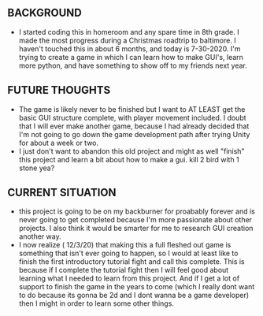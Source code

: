 ## BACKGROUND
- I started coding this in homeroom and any spare time in 8th grade. I made the most progress during a Christmas roadtrip to baltimore. I haven't touched this in about
6 months, and today is 7-30-2020. I'm trying to create a game in which I can learn how to make GUI's, learn more python, and have something to show off to my friends 
next year.
## FUTURE THOUGHTS
- The game is likely never to be finished but I want to AT LEAST get the basic GUI structure complete, with player movement included.
I doubt that I will ever make another game, because I had already decided that I'm not going to go down the game development path after trying Unity for about a week or
two.
- I just don't want to abandon this old project and might as well "finish" this project and learn a bit about how to make a gui. kill 2 bird with 1 stone yea?

## CURRENT SITUATION
- this project is going to be on my backburner for proabably forever and is never going to get completed because I'm more passionate about other projects. I also think it 
would be smarter for me to research GUI creation another way.
- I now realize ( 12/3/20) that making this a full fleshed out game is something that isn't ever going to happen, so I would at least like to finish the first introductory tutorial fight and call this complete. This is because if I complete the tutorial fight then I will feel good about learning what I needed to learn from this project. And if I get a lot of support to finish the game in the years to come (which I really dont want to do because its gonna be 2d and I dont wanna be a game developer) then I might in order to learn some other things. 
